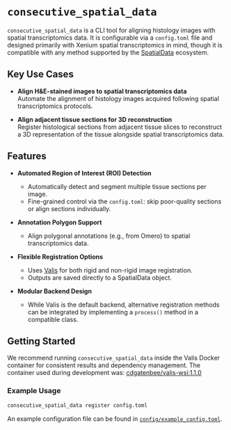 # `consecutive_spatial_data`

`consecutive_spatial_data` is a CLI tool for aligning histology images with spatial transcriptomics data. It is configurable via a `config.toml` file and designed primarily with Xenium spatial transcriptomics in mind, though it is compatible with any method supported by the [SpatialData](https://github.com/scverse/spatialdata) ecosystem.

## Key Use Cases

- **Align H&E-stained images to spatial transcriptomics data**  
  Automate the alignment of histology images acquired following spatial transcriptomics protocols.
  
- **Align adjacent tissue sections for 3D reconstruction**  
  Register histological sections from adjacent tissue slices to reconstruct a 3D representation of the tissue alongside spatial transcriptomics data.

## Features

- **Automated Region of Interest (ROI) Detection**  
  - Automatically detect and segment multiple tissue sections per image.  
  - Fine-grained control via the `config.toml`: skip poor-quality sections or align sections individually.

- **Annotation Polygon Support**  
  - Align polygonal annotations (e.g., from Omero) to spatial transcriptomics data.

- **Flexible Registration Options**  
  - Uses [Valis](https://github.com/choosehappy/valis) for both rigid and non-rigid image registration.  
  - Outputs are saved directly to a SpatialData object.

- **Modular Backend Design**  
  - While Valis is the default backend, alternative registration methods can be integrated by implementing a `process()` method in a compatible class.

## Getting Started

We recommend running `consecutive_spatial_data` inside the Valis Docker container for consistent results and dependency management. The container used during development was: [cdgatenbee/valis-wsi:1.1.0](https://hub.docker.com/r/cdgatenbee/valis-wsi/tags)

### Example Usage

```bash
consecutive_spatial_data register config.toml
```

An example configuration file can be found in [`config/example_config.toml`](config/example_config.toml).
